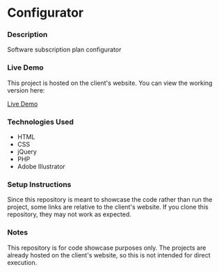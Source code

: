 # Configurator

### Description
Software subscription plan configurator

### Live Demo

This project is hosted on the client's website. You can view the working version here:

<a href="https://www.form-dev.fr/tarifs-formdev/#config">Live Demo</a>

### Technologies Used

<ul>
  <li>HTML</li>
  <li>CSS</li>
  <li>jQuery</li>
  <li>PHP</li>
  <li>Adobe Illustrator</li>
</ul>

### Setup Instructions

Since this repository is meant to showcase the code rather than run the project, some links are relative to the client's website. If you clone this repository, they may not work as expected.

### Notes

This repository is for code showcase purposes only. The projects are already hosted on the client's website, so this is not intended for direct execution.
